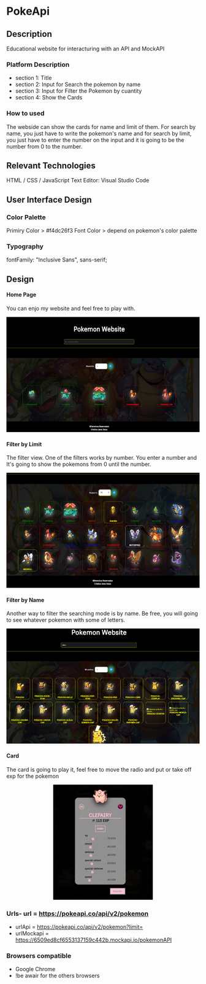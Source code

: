 # PokeApi

## Description

Educational website for interacturing with an API and MockAPI

### Platform Description

- section 1: Title
- section 2: Input for Search the pokemon by name
- section 3: Input for Filter the Pokemon by cuantity
- section 4: Show the Cards

### How to used

The webside can show the cards for name and limit of them. For search by name, you just have to write the pokemon's name and for search by limit, you just have to enter the number on the input and it is going to be the number from 0 to the number.

## Relevant Technologies

HTML / CSS / JavaScript
Text Editor: Visual Studio Code

## User Interface Design

### Color Palette
Primiry Color > #f4dc26f3
Font Color > depend on pokemon's color palette


### Typography
fontFamily: "Inclusive Sans", sans-serif;


## Design
<h4>Home Page</h4>
<p>You can enjo my website and feel free to play with. </p>
<div align="center"><img src="imagenes/../images/home.PNG" alt="NAV" style="height: 300px;" /></div>

<h4>Filter by Limit</h4>
<p>The filter view. One of the filters works by number. You enter a number and It's going to show the pokemons from 0 until the number.</p>
<div align="center"><img src="imagenes/../images/filtro-number.PNG" alt="NAV" style="height: 300px;" /></div>


<h4>Filter by Name</h4>
<p>Another way to filter the searching mode is by name. Be free, you will going to see whatever pokemon with some of letters.</p>
<div align="center"><img src="imagenes/../images/filtro-palabra.PNG" alt="NAV" style="height: 300px;" /></div>

<h4>Card</h4>
<p>The card is going to play it, feel free to move the radio and put or take off exp for the pokemon</p>
<div align="center"><img src="imagenes/../images/tarjeta.PNG" alt="NAV" style="height: 300px;" /></div>


### Urls- url = https://pokeapi.co/api/v2/pokemon
- urlApi = https://pokeapi.co/api/v2/pokemon?limit=
- urlMockapi = https://6509ed8cf6553137159c442b.mockapi.io/pokemonAPI

### Browsers compatible

- Google Chrome
- !be awair for the others browsers
